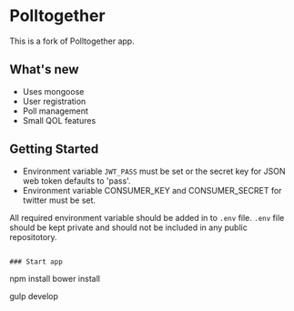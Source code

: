 # Polltogether

This is a fork of Polltogether app.

## What's new

* Uses mongoose
* User registration
* Poll management
* Small QOL features


## Getting Started

* Environment variable `JWT_PASS` must be set or the secret key for JSON web token defaults to 'pass'.
* Environment variable CONSUMER_KEY and CONSUMER_SECRET for twitter must be set.

All required environment variable should be added in to `.env` file.
`.env` file should be kept private and should not be included in any public repositotory.


```

### Start app

```
npm install
bower install

gulp develop
```

